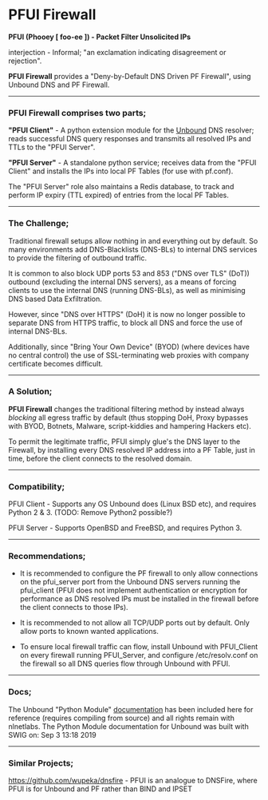 # PFUI Firewall
**PFUI (Phooey [ foo-ee ]) - Packet Filter Unsolicited IPs**

interjection - Informal; "an exclamation indicating disagreement or rejection".

**PFUI Firewall** provides a "Deny-by-Default DNS Driven PF Firewall", using Unbound DNS and PF Firewall.


------
### PFUI Firewall comprises two parts;

**"PFUI Client"** - A python extension module for the [Unbound](https://nlnetlabs.nl/projects/unbound/about/) DNS resolver; reads successful DNS query responses and 
transmits all resolved IPs and TTLs to the "PFUI Server".

**"PFUI Server"** - A standalone python service; receives data from the "PFUI Client" and installs the IPs into 
local PF Tables (for use with pf.conf).

The "PFUI Server" role also maintains a Redis database, to track and perform IP expiry (TTL expired) of entries 
from the local PF Tables.


------
### The Challenge;

Traditional firewall setups allow nothing in and everything out by default.
So many environments add DNS-Blacklists (DNS-BLs) to internal DNS services to provide the filtering of 
outbound traffic.

It is common to also block UDP ports 53 and 853 ("DNS over TLS" (DoT)) outbound (excluding the internal DNS servers), 
as a means of forcing clients to use the internal DNS (running DNS-BLs), as well as minimising DNS based 
Data Exfiltration.

However, since "DNS over HTTPS" (DoH) it is now no longer possible to separate DNS from HTTPS traffic, 
to block all DNS and force the use of internal DNS-BLs.

Additionally, since "Bring Your Own Device" (BYOD) (where devices have no central control) the use of 
SSL-terminating web proxies with company certificate becomes difficult.


------
### A Solution;

**PFUI Firewall** changes the traditional filtering method by instead always _blocking_ all egress traffic by default 
(thus stopping DoH, Proxy bypasses with BYOD, Botnets, Malware, script-kiddies and hampering Hackers etc).

To permit the legitimate traffic, PFUI simply glue's the DNS layer to the Firewall, by installing every 
DNS resolved IP address into a PF Table, just in time, before the client connects to the resolved domain.


------
### Compatibility;

PFUI Client - Supports any OS Unbound does (Linux BSD etc), and requires Python 2 & 3. (TODO: Remove Python2 possible?)

PFUI Server - Supports OpenBSD and FreeBSD, and requires Python 3.


------
### Recommendations;

- It is recommended to configure the PF firewall to only allow connections on the pfui_server port
from the Unbound DNS servers running the pfui_client (PFUI does not implement authentication or encryption for 
performance as DNS resolved IPs must be installed in the firewall before the client connects to those IPs).

- It is recommended to not allow all TCP/UDP ports out by default. Only allow ports to known wanted applications.

- To ensure local firewall traffic can flow, install Unbound with PFUI_Client on every firewall running
PFUI_Server, and configure /etc/resolv.conf on the firewall so all DNS queries flow through Unbound with PFUI.


------
### Docs;
The Unbound "Python Module" [documentation](docs.html.pythonmod/index.html) has been included here for reference 
(requires compiling from source) and all rights remain with nlnetlabs.
The Python Module documentation for Unbound was built with SWIG on: Sep 3 13:18 2019


------
### Similar Projects;
https://github.com/wupeka/dnsfire - PFUI is an analogue to DNSFire, where PFUI is for Unbound and PF rather than BIND and IPSET




